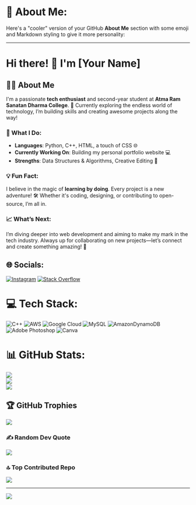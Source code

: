 # 💫 About Me:
Here's a "cooler" version of your GitHub **About Me** section with some emoji and Markdown styling to give it more personality:

---

# Hi there! 👋 I'm [Your Name]

## 👨‍💻 About Me

I'm a passionate **tech enthusiast** and second-year student at **Atma Ram Sanatan Dharma College**. 🚀 Currently exploring the endless world of technology, I’m building skills and creating awesome projects along the way!

### 🌟 What I Do:
- **Languages**: Python, C++, HTML, a touch of CSS 🌐
- **Currently Working On**: Building my personal portfolio website 💻
- **Strengths**: Data Structures & Algorithms, Creative Editing 🧠

### 💡 Fun Fact:
I believe in the magic of **learning by doing**. Every project is a new adventure! 🛠️ Whether it's coding, designing, or contributing to open-source, I’m all in. 

### 📈 What’s Next:
I’m diving deeper into web development and aiming to make my mark in the tech industry. Always up for collaborating on new projects—let’s connect and create something amazing! 🤝




## 🌐 Socials:
[![Instagram](https://img.shields.io/badge/Instagram-%23E4405F.svg?logo=Instagram&logoColor=white)](https://instagram.com/0.ashish.0) [![Stack Overflow](https://img.shields.io/badge/-Stackoverflow-FE7A16?logo=stack-overflow&logoColor=white)](https://stackoverflow.com/users/17043304) 

# 💻 Tech Stack:
![C++](https://img.shields.io/badge/c++-%2300599C.svg?style=plastic&logo=c%2B%2B&logoColor=white) ![AWS](https://img.shields.io/badge/AWS-%23FF9900.svg?style=plastic&logo=amazon-aws&logoColor=white) ![Google Cloud](https://img.shields.io/badge/GoogleCloud-%234285F4.svg?style=plastic&logo=google-cloud&logoColor=white) ![MySQL](https://img.shields.io/badge/mysql-4479A1.svg?style=plastic&logo=mysql&logoColor=white) ![AmazonDynamoDB](https://img.shields.io/badge/Amazon%20DynamoDB-4053D6?style=plastic&logo=Amazon%20DynamoDB&logoColor=white) ![Adobe Photoshop](https://img.shields.io/badge/adobe%20photoshop-%2331A8FF.svg?style=plastic&logo=adobe%20photoshop&logoColor=white) ![Canva](https://img.shields.io/badge/Canva-%2300C4CC.svg?style=plastic&logo=Canva&logoColor=white)
# 📊 GitHub Stats:
![](https://github-readme-stats.vercel.app/api?username=Ai-ash&theme=dark&hide_border=false&include_all_commits=false&count_private=false)<br/>
![](https://github-readme-streak-stats.herokuapp.com/?user=Ai-ash&theme=dark&hide_border=false)<br/>
![](https://github-readme-stats.vercel.app/api/top-langs/?username=Ai-ash&theme=dark&hide_border=false&include_all_commits=false&count_private=false&layout=compact)

## 🏆 GitHub Trophies
![](https://github-profile-trophy.vercel.app/?username=Ai-ash&theme=shadow_red&no-frame=false&no-bg=false&margin-w=4)

### ✍️ Random Dev Quote
![](https://quotes-github-readme.vercel.app/api?type=horizontal&theme=radical)

### 🔝 Top Contributed Repo
![](https://github-contributor-stats.vercel.app/api?username=Ai-ash&limit=5&theme=dark&combine_all_yearly_contributions=true)

---
[![](https://visitcount.itsvg.in/api?id=Ai-ash&icon=0&color=4)](https://visitcount.itsvg.in)

<!-- Proudly created with GPRM ( https://gprm.itsvg.in ) -->
